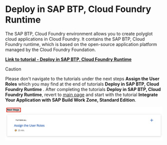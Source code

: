 # Deploy in SAP BTP, Cloud Foundry Runtime

The SAP BTP, Cloud Foundry environment allows you to create polyglot cloud applications in Cloud Foundry. It contains the SAP BTP, Cloud Foundry runtime, which is based on the open-source application platform managed by the Cloud Foundry Foundation.

[**Link to tutorial - Deploy in SAP BTP, Cloud Foundry Runtime**](https://developers.sap.com/tutorials/deploy-to-cf.html)

> [!CAUTION]
> Please don't navigate to the tutorials under the next steps **Assign the User Roles** which you may find at the end of tutorials **Deploy in SAP BTP, Cloud Foundry Runtime** . After completing the tutorials **Deploy in SAP BTP, Cloud Foundry Runtime**, revert to [main page](https://github.com/SAP-samples/btp-end-to-end-scenario-use-cases/tree/main/topic3#exercises) and start with the tutorial **Integrate Your Application with SAP Build Work Zone, Standard Edition**.

<div align="center">
	<img src="./images/user.png" width="900" />
</div>
